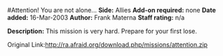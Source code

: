 #Attention! You are not alone...
**Side:** Allies
**Add-on required:** none
**Date added:** 16-Mar-2003
**Author:** Frank Materna
**Staff rating:** n/a

**Description:** This mission is very hard. Prepare for your first lose.

Original Link:http://ra.afraid.org/download.php/missions/attention.zip
